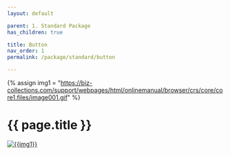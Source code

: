 ```yaml
---
layout: default

parent: 1. Standard Package
has_children: true

title: Button
nav_order: 1
permalink: /package/standard/button

---
```

{% assign img1 = "https://biz-collections.com/support/webpages/html/onlinemanual/browser/crs/core/core1.files/image001.gif" %}


# {{ page.title }}

<a href="{{ img1 }}" target="_blank"> <img src="{{ img1 }}" alt="{{img1}}"></a>